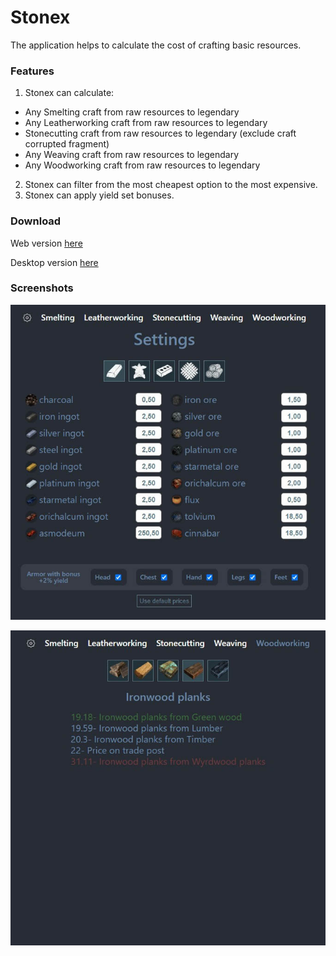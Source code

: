 # Stonex
The application helps to calculate the cost of crafting basic resources.
### Features
1. Stonex can calculate:
- Any Smelting craft from raw resources to legendary
- Any Leatherworking craft from raw resources to legendary
- Stonecutting craft from raw resources to legendary (exclude craft corrupted fragment)
- Any Weaving craft from raw resources to legendary
- Any Woodworking craft from raw resources to legendary
2. Stonex can filter from the most cheapest option to the most expensive.
3. Stonex can apply yield set bonuses.
### Download
Web version [here](https://tyradire.github.io/stonex)

Desktop version [here](https://github.com/tyradire/stonex/blob/main/desktop.zip)
### Screenshots
![Stonex App](https://github.com/tyradire/stonex/blob/main/src/assets/screenshots/stonex-app.jpg "Stonex App")

![Stonex prices](https://github.com/tyradire/stonex/blob/main/src/assets/screenshots/stonex-prices.jpg "Stonex prices")